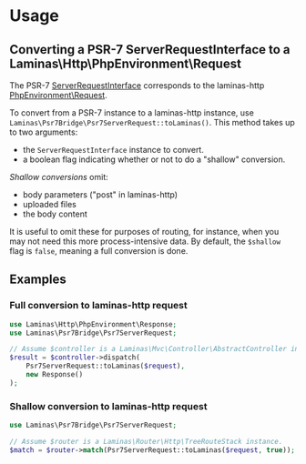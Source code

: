 # Usage

## Converting a PSR-7 ServerRequestInterface to a Laminas\Http\PhpEnvironment\Request

The PSR-7 [ServerRequestInterface](http://www.php-fig.org/psr/psr-7/#321-psrhttpmessageserverrequestinterface) 
corresponds to the laminas-http [PhpEnvironment\Request](https://github.com/laminas/laminas-http/blob/master/src/PhpEnvironment/Request.php).

To convert from a PSR-7 instance to a laminas-http instance, use
`Laminas\Psr7Bridge\Psr7ServerRequest::toLaminas()`. This method takes up to two
arguments:

- the `ServerRequestInterface` instance to convert.
- a boolean flag indicating whether or not to do a "shallow" conversion.

*Shallow conversions* omit:

- body parameters ("post" in laminas-http)
- uploaded files
- the body content

It is useful to omit these for purposes of routing, for instance, when you may
not need this more process-intensive data. By default, the `$shallow` flag is
`false`, meaning a full conversion is done.

## Examples

### Full conversion to laminas-http request

```php
use Laminas\Http\PhpEnvironment\Response;
use Laminas\Psr7Bridge\Psr7ServerRequest;

// Assume $controller is a Laminas\Mvc\Controller\AbstractController instance.
$result = $controller->dispatch(
    Psr7ServerRequest::toLaminas($request),
    new Response()
);
```

### Shallow conversion to laminas-http request

```php
use Laminas\Psr7Bridge\Psr7ServerRequest;

// Assume $router is a Laminas\Router\Http\TreeRouteStack instance.
$match = $router->match(Psr7ServerRequest::toLaminas($request, true));
```
